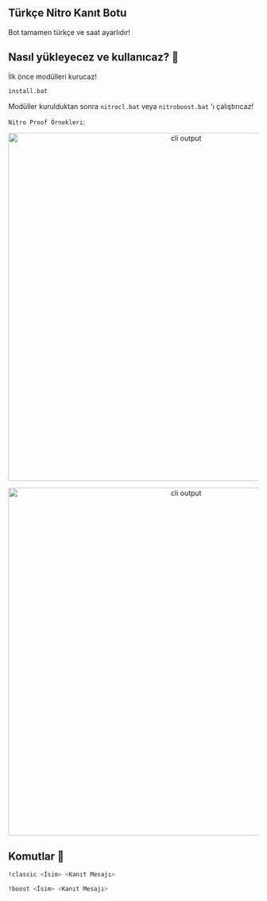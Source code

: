 ## Türkçe Nitro Kanıt Botu

Bot tamamen türkçe ve saat ayarlıdır!

## Nasıl yükleyecez ve kullanıcaz? 🚀

İlk önce modülleri kurucaz!

```sh
install.bat
```

Modüller kurulduktan sonra `nitrocl.bat` veya `nitroboost.bat` 'ı çalıştırıcaz!

`Nitro Proof Örnekleri`:

<p align="center">
  <img width="700" src="https://i.hizliresim.com/kiitwit.png" alt="cli output"/>
</p>  


<p align="center">
  <img width="700" src="https://i.hizliresim.com/owiaxf9.png" alt="cli output"/>
</p>  

## Komutlar 🚀

```sh
!classic <İsim> <Kanıt Mesajı>
```

```sh
!boost <İsim> <Kanıt Mesajı>
```
